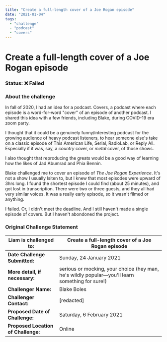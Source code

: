 ```yaml
---
title: "Create a full-length cover of a Joe Rogan episode"
date: "2021-01-04"
tags: 
  - "challenge"
  - "podcast"
  - "covers"
---
```

# Create a full-length cover of a Joe Rogan episode

### Status: ❌ Failed

### About the challenge
In fall of 2020, I had an idea for a podcast. Covers, a podcast where each episode is a word-for-word "cover" of an episode of another podcast. I shared this idea with a few friends, including Blake, during COVID-19 era zoom party. 

I thought that it could be a genuinely funny/interesting podcast for the growing audience of heavy podcast listeners, to hear someone else's take on a classic episode of This American Life, Serial, RadioLab, or Reply All. Especially if it was, say, a _country_ cover, or _metal_ cover, of those shows. 

I also thought that reproducing the greats would be a good way of learning how the likes of Jad Abumrad and Phia Bennin.

Blake challenged me to cover an episode of _The Joe Rogan Experience_. It's not a show I usually lsiten to, but I knew that most episodes were upward of 3hrs long. I found the shortest episode I could find (about 25 minutes), and got lost in transcription. There were two or three guests, and they all had very similar voices. It was a really early episode, so it wasn't filmed or anything. 

I failed.
Or, I didn't meet the deadline. 
And I still haven't made a single episode of covers. 
But I haven't abondoned the project. 

### Original Challenge Statement

| **Liam is challenged to:**          | Create a full-length cover of a Joe Rogan episode                                                |
| ----------------------------------- | ------------------------------------------------------------------------------------------------ |
| **Date Challenge Submitted:**       | Sunday, 24 January 2021                                                                          |
| **More detail, if necessary:**      | serious or mocking, your choice  (hey man, he's wildly popular—you'll learn something for sure!) |
| **Challenger Name:**                | Blake Boles                                                                                      |
| **Challenger Contact:**             | [redacted]                                                                                       |
| **Proposed Date of Challenge:**     | Saturday, 6 February 2021                                                                        |
| **Proposed Location of Challenge:** | Online                                                                                           |
